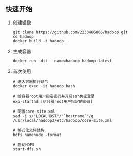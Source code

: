## 快速开始

1. 创建镜像
   ```
   git clone https://github.com/2233466866/hadoop.git
   cd hadoop
   docker build -t hadoop .
   ```

1. 生成容器
   ```
   docker run -dit --name=hadoop hadoop:latest
   ```

1. 首次使用
   ```
   # 进入容器执行命令
   docker exec -it hadoop bash
   
   # 给容器root用户指定密码并开启ssh免密登录
   exp-starthd [给容器root用户指定的密码]
   
   # 配置core-site.xml
   sed -i s/"LOCALHOST"/"`hostname`"/g /usr/local/hadoop3/etc/hadoop/core-site.xml
   
   # 格式化文件结构
   hdfs namenode -format
   
   # 启动HDFS
   start-dfs.sh
   ```
